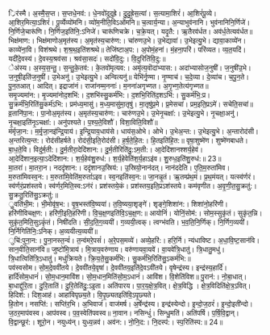 

  
्रिर॑स्मै। अ॒स्मै॒स॒प्त। स॒प्तधे॒नव॑:। धे॒नवो॑दुदुह्रे। दु॒दु॒ह्रे॒स॒त्यां। स॒त्यामा॒शिरं॑। आ॒शिरं॑पू॒व्ये। आ॒शिर॒मित्या॒ऽशिरं॑। पू॒र्व्येव्यो॑मनि। व्यो॑म॒नीति॒विऽओ॑मनि॥ च॒त्वार्य॒न्या। अ॒न्याभुव॑नानि। भुव॑नानिनि॒र्णिजे॑। नि॒र्णिजे॒चारू॑णि। नि॒र्णिज॒इति॑नि॒:ऽनिजे॑। चारू॑णिचक्रे। च॒क्रे॒यत्। यदृ॒तै:। ऋ॒तैरव॑र्धत। अव॑र्ध॒तेत्यव॑र्धत॥  
भिक्ष॑माण:। भिक्ष॑माणोअ॒मृत॑स्य। अ॒मृत॑स्य॒चारु॑ण:। चा॑रुणउ॒भे। उ॒भेद्यावा॑। उ॒भेइत्यु॒भे। द्यावा॒काव्ये॑न। काव्ये॑ना॒वि। विश॑श्रथे। श॒श्र॒थ॒इति॑शश्रथे॥ तेजि॑ष्टाअ॒प:। अ॒पोमं॒हना॑। मं॒हना॒परि॑। परि॑व्यत। व्य॒त॒यदि॑। यदी॑दे॒वस्य॑। दे॒वस्य॒श्रव॑सा। श्रव॑सा॒सदः॑। सदो॑वि॒दु:। वि॒दुरिति॑वि॒दु:॥  
ेअ॑स्य। अ॒स्य॒स॒न्तु॒। स॒न्तु॒के॒तव॑:। के॒तवो॑मृत्यव:। अमृ॑त्य॒वॊदा॑भ्यास:। अदा॑भ्यासोज॒नुषी॑। ज॒नुषी॑उ॒भे। ज॒नुषी॒इति॑ज॒नुषी॑। उ॒भेअनु॑। उ॒भेइत्यु॒भे। अन्वित्यनु॑॥ येभि॑र्नृ॒ण्मा। नृ॒ण्माच॑। च॒दे॒व्या। दे॒व्या॑च। च॒पु॒न॒ते। पु॒न॒तआत्। आदित्। इद्राजा॑नं। राजा॑नम्म॒ननाः॑। म॒नना॑अगृभ्णत। अ॒गृ॒भ्ण॒तेत्य॑गृभ्णत॥  
समृ॒ज्यमा॑न:। मृ॒ज्यमा॑नोद॒शभि॑:। द॒शभि॑स्सु॒कर्म॑भि:। द॒शभि॒रिति॑द॒शऽभि॑:। सु॒कर्म॑भि॒:प्र। सु॒क्रर्म॑भि॒रिति॑सु॒कर्म॑ऽभि:। प्रम॑ध्य॒मासु॑। म॒ध्य॒मासु॑मा॒तृषु॑। मा॒तृषु॑प्र॒मे। प्र॒मेसचा॑। प्रम॒इति॒प्रऽमे॑। सचेति॒सचा॑॥ व्र॒तानि॑पा॒न:। पा॒नोअ॒मृत॑स्य। अ॒मृत॑स्य॒चारु॑ण:। चारु॑णउ॒भे। उ॒भेनृ॒चक्षा॑:। उ॒भेइत्यु॒भे। नृ॒चक्षा॒अनु॑। नृ॒चक्षा॒इति॑नृ॒ऽचक्षा॑:। अनु॑पश्यते। प॒श्य॒ते॒विशौ॑। विशा॒विति॒विशौ॑॥  
म॑र्मृजा॒न:। म॒र्मृ॒जा॒नइ॑न्द्रि॒याय॑। इ॒न्द्रि॒याय॒धाय॑से। धाय॑स॒ओभे। ओभे। उ॒भेअ॒न्त:। उ॒भेइत्यु॒भे। अ॒न्तारोद॑सी। अ॒न्तरित्य॒न्त:। रोद॑सीहर्षते। रोद॑सी॒इति॒रोद॑सी। ह॒र्ष॒ते॒हि॒त:। हि॒तइति॑हि॒त:॥ वृषा॒शुष्मे॑ण। शुष्मे॑णबाधते। बा॒ध॒ते॒वि। विदु॑र्म॒ती:। दु॒र्म॒तीरा॒देदि॑शान:। दु॒र्म॒तीरिति॑दु॒:ऽम॒ती:। आ॒देदि॑शानश्शर्य॒हेव॑। आ॒देदि॑शान॒इत्या॒ऽदेदि॑शान:। श॒र्य॒हेव॑शु॒रुध॑:। श॒र्य॒हेवेति॑श॒र्य॒हाऽइ॑व। शु॒रुध॒इति॑शु॒रुध॑:॥ 23॥  
मा॒तरा॑। मा॒तरा॒न। नददृ॑शान:। ददृ॑शानउ॒स्रिय॑:। उ॒स्रियो॒नान॑दत्। नान॑ददेति। ए॒ति॒म॒रुता॑मिव। म॒रुता॑मिवस्व॒न:। म॒रुता॑मि॒वेति॑म॒रुतां॑ऽइव। स्व॒नइति॑स्व॒न:॥ जा॒नन्नृ॒तं। ऋ॒तम्प्र॑थ॒मं। प्र॒थ॒मंयत्। यत्स्व॑र्णरं। स्व॑र्णरं॒प्रश॑स्तये। स्व॑र्णर॒मिति॒स्व:ऽन॑रं। प्रश॑स्तये॒कं। प्रश॑स्तय॒इति॒प्रऽश॑स्तये। कम॑वृणीत। अ॒वृ॒णी॒त॒सु॒क्रतु॑:। सु॒क्रतु॒रिति॑सु॒ऽक्रतु॑:॥  
ु॒वति॑भी॒म:। भी॒मोवृ॑ष॒भ:। वृ॒ष॒भस्त॑वि॒ष्यया॑। त॒वि॒ष्यया॒शृङ्गे॑। शृङ्गे॒शिशा॑न:। शिशा॑नो॒हरि॑णी। हरि॑णीविचक्ष॒ण:। हरि॑णी॒इति॒हरि॑णी। वि॒च॒क्ष॒णइति॑वि॒ऽच॒क्ष॒ण:॥ आयोनिं॑। योनिं॒सोम॑:। सोम॒स्सुकृ॑तं। सुकृ॑त॒न्नि। सुकृ॑त॒मिति॒सुऽकृं॑तं। निषी॑दति। सी॒द॒ति॒ग॒व्ययी॑। ग॒व्ययी॒त्वक्। त्वग्भ॑वति। भ॒व॒ति॒नि॒र्णिक्। नि॒र्णिग॒व्ययी॑। नि॒र्निगिति॑नि॒:ऽनिक्। अ॒व्ययीत्य॒व्ययी॑॥  
ुचि॑:पुना॒न:। पु॒ना॒नस्त॒न्वं॑। त॒न्व॑मरे॒पसं॑। अ॒रे॒पस॒मव्ये॑। अव्ये॒हरि॑:। हरि॒र्नि। न्य॑धाविष्ट। अ॒धा॒वि॒ष्ट॒सान॑वि। सान॒वीति॒सान॑वि॥ जुष्टो॑मि॒त्राय॑। मि॒त्राय॒वरु॑णाय। वरु॑णायवा॒यवे॑। वा॒यवे॑त्रि॒धातु॑। त्रि॒धातु॒मधु॑। त्रि॒धात्विति॑त्रि॒ऽधातु॑। मधु॑क्रियते। क्रि॒य॒ते॒सु॒कर्म॑भि:। सु॒कर्म॑भि॒रिति॑सु॒ऽकर्म॑भि:॥  
पव॑स्वसोम। सो॒म॒दे॒ववी॑तये। दे॒ववी॑तये॒वृषा॑। दे॒ववी॑तय॒इति॑दे॒वऽवी॑तये। वृषेन्द्र॑स्य। इन्द्र॑स्य॒हार्दि॑। हार्दि॑सोम॒धानं॑। सो॒म॒धान॒मावि॑श। सो॒म॒धान॒मिति॑सो॒म॒ऽधानं॑। आवि॑श। वि॒शेति॑विश॥ पु॒रान॑:। नो॒बा॒धात्। बा॒धाद्दु॑रि॒ता। दु॒रि॒ताति॑। दु॒रि॒तेति॑दु॒:ऽइ॒ता। अति॑पारय। पा॒र॒य॒क्षे॒त्र॒वित्। क्षे॒त्र॒विद्धि । क्षे॒त्र॒विदिति॑क्षे॒त्र॒ऽवित्। हिदिश॑:। दिश॒आह॑। आहा॑विपृछ्य॒ते। वि॒पृ॒छ्यतइति॑वि॒ऽपृ॒छ्यते।  
हि॒तोन। नसप्ति॑:। सप्ति॑र॒भि। अ॒भिवाजं॑। वाज॑मर्ष। अ॒र्षेन्द्र॑स्य। इन्द्र॑स्येन्दो। इ॒न्दो॒ज॒ठरं॑। इ॒न्दो॒इती॑न्दो। ज॒ठर॒माप॑वस्व। आप॑वस्व। प॒व॒स्वेति॑पवस्व॥ ना॒वान। नसिन्धुं॑। सिन्धु॒मति॑। अति॑पर्षि। प॒र्षि॒वि॒द्वान्। वि॒द्वान्छूर॑:। शूरो॒न। नयुध्य॑न्। युध्य॒न्नव॑। अव॑न:। नो॒नि॒द:। नि॒दस्प॑:। स्प॒रिति॑स्प:॥ 24॥  
